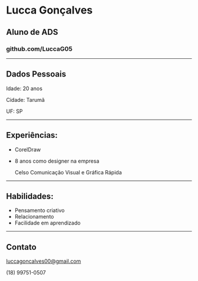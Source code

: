 # Lucca Gonçalves 
## Aluno de ADS
### github.com/LuccaG05
----
## Dados Pessoais
Idade: 20 anos

Cidade: Tarumã

UF: SP

----
## Experiências:
- CorelDraw

- 8 anos como designer na empresa 

    Celso Comunicação Visual e Gráfica Rápida

----
## Habilidades:

- Pensamento criativo
- Relacionamento 
- Facilidade em aprendizado
----
## Contato
luccagoncalves00@gmail.com

(18) 99751-0507

